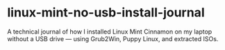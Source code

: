 # linux-mint-no-usb-install-journal
A technical journal of how I installed Linux Mint Cinnamon on my laptop without a USB drive — using Grub2Win, Puppy Linux, and extracted ISOs.
